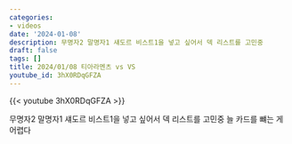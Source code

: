 ```yaml
---
categories:
- videos
date: '2024-01-08'
description: 무명자2 말명자1 섀도르 비스트1을 넣고 싶어서 덱 리스트를 고민중
draft: false
tags: []
title: 2024/01/08 티아라멘츠 vs VS
youtube_id: 3hX0RDqGFZA
---
```



{{< youtube 3hX0RDqGFZA >}}

무명자2 말명자1 섀도르 비스트1을 넣고 싶어서 덱 리스트를 고민중
늘 카드를 뺴는 게 어렵다